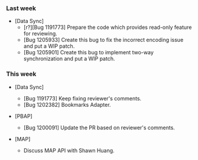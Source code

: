 ### Last week

* [Data Sync]
  - [r?][Bug 1191773] Prepare the code which provides read-only feature for reviewing.
  - [Bug 1205933] Create this bug to fix the incorrect encoding issue and put
                  a WIP patch.
  - [Bug 1205901] Create this bug to implement two-way synchronization and put
                  a WIP patch.

### This week
* [Data Sync]
  - [Bug 1191773] Keep fixing reviewer's comments.
  - [Bug 1202382] Bookmarks Adapter.

* [PBAP]
  - [Bug 1200091] Update the PR based on reviewer's comments.

* [MAP]
  - Discuss MAP API with Shawn Huang.

